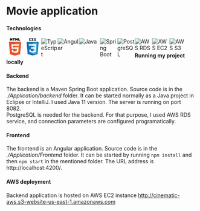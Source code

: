 # Movie application

#### Technologies
<p>
<img align="left" alt="HTML" width="46px" src="https://raw.githubusercontent.com/github/explore/80688e429a7d4ef2fca1e82350fe8e3517d3494d/topics/html/html.png" />
<img align="left" alt="CSS"  width="46px" src="https://raw.githubusercontent.com/github/explore/80688e429a7d4ef2fca1e82350fe8e3517d3494d/topics/css/css.png" /> 
<img align="left" alt="TypeScript"  width="44px"src="https://imgs.search.brave.com/xRUA4UR_QkfMJQzWWENQ25CQyTSEUn7KjjnNILkmIPU/rs:fit:550:550:1/g:ce/aHR0cDovL3d3dy5z/b2Z0d2FyZS1hcmNo/aXRlY3RzLmNvbS9j/b250ZW50L2ltYWdl/cy9ibG9nLzIwMTYv/MTIvdHlwZXNjcmlw/dC1sb2dvLnBuZw"/>
<img align="left" alt="Angular" width="56px" src="https://imgs.search.brave.com/niD9Ow-Pa2QlCDOjVda7f93oQ5ef85M0wyHGDfvTdiM/rs:fit:1200:1200:1/g:ce/aHR0cHM6Ly9jZG4t/aW1hZ2VzLTEubWVk/aXVtLmNvbS9tYXgv/MTIwMC8xKkdtTXRL/em56SjFkUzhzU3p4/elIzb3cucG5n" />
<img align="left" alt="Java" width="56px" src="https://i.pinimg.com/originals/f1/ea/a7/f1eaa7278f64e27128e062a3de918265.png" />
<img align="left" alt="Spring Boot" width="46px" src="https://imgs.search.brave.com/gtx-FI2SDrKUpHXuC-reMQDAiZ7qeZRlTftul-sl6oo/rs:fit:300:300:1/g:ce/aHR0cHM6Ly9kb21p/bmlja20uY29tL3dw/LWNvbnRlbnQvdXBs/b2Fkcy8yMDE2LzA2/L3NwcmluZy1ib290/LWxvZ29fZnVsbC5w/bmc"/>
<img align="left" alt="PostgreSQL" width="46px" src="https://imgs.search.brave.com/GfCliqtmTy95tsaJnJxBTcwSDq7DDEDYToNGmeMjJK0/rs:fit:921:1024:1/g:ce/aHR0cDovL2xvZ29u/b2lkLmNvbS9pbWFn/ZXMvcG9zdGdyZXNx/bC1sb2dvLnBuZw"/>
<img align="left" alt="AWS RDS" width="46px" src="https://imgs.search.brave.com/g6PghzD-3Z1VrAWzjPSSalX3VmJGJ8PMJmEcSeKzKWU/rs:fit:360:230:1/g:ce/aHR0cHM6Ly9kYXRh/ZG9nLXByb2QuaW1n/aXgubmV0L2ltZy9h/d3MtaW50ZWdyYXRp/b25zL2FtYXpvbl9y/ZHMucG5n"/>
<img align="left" alt="AWS EC2" width="46px" src="https://imgs.search.brave.com/T5o-J6YDN_ZxkC32zFx2J_8hBtUNDS88RcEyiqpkIYI/rs:fit:360:230:1/g:ce/aHR0cHM6Ly9pbWdp/eC5kYXRhZG9naHEu/Y29tL2ltZy9hd3Mt/aW50ZWdyYXRpb25z/L2FtYXpvbl9lYzIu/cG5n"/>
<img align="left" alt="AWS S3" width="46px" src="https://imgs.search.brave.com/iBtk4fhCIdgXVD3UYnTW9QF9CwXXeg2xnfaGos-ngWM/rs:fit:1200:1200:1/g:ce/aHR0cHM6Ly9jZG4u/ZnJlZWJpZXN1cHBs/eS5jb20vbG9nb3Mv/bGFyZ2UvMngvYXdz/LXMzLWxvZ28tcG5n/LXRyYW5zcGFyZW50/LnBuZw"/>
</p>
<br />

#### Running my project locally
#### Backend
The backend is a Maven Spring Boot application. Source code is in the <i>./Application/backend</i> folder. It can be started normally as a Java project in Eclipse or IntelliJ. I used Java 11 version. The server is running on port 8082.\
PostgreSQL is needed for the backend. For that purpose, I used AWS RDS service, and connection parameters are configured 
programatically.
  
#### Frontend
The frontend is an Angular application. Source code is in the <i>./Application/Frontend</i> folder. It can be started by running <code>npm install</code> and then <code>npm start</code> in the mentioned folder. The URL address is http://localhost:4200/.

#### AWS deployment
Backend application is hosted on AWS EC2 instance
http://cinematic-aws.s3-website-us-east-1.amazonaws.com 